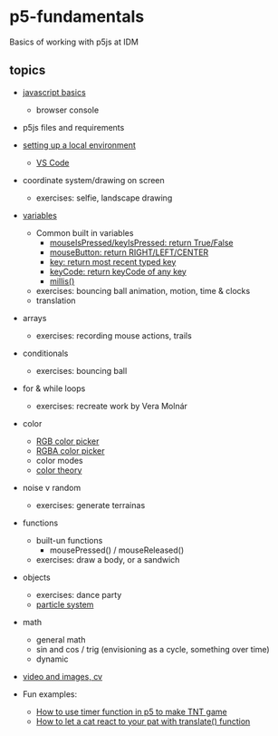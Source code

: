 ---
---

# p5-fundamentals
Basics of working with p5js at IDM

## topics
- [javascript basics](javascript)
  - browser console
- p5js files and requirements
- [setting up a local environment](00_setup)
  - [VS Code](https://youtu.be/epQgFt4NTPI)
- coordinate system/drawing on screen
  - exercises: selfie, landscape drawing
- [variables](variables)
  - Common built in variables
    - [mouseIsPressed/keyIsPressed: return True/False](https://editor.p5js.org/JiyunYao/sketches/IwEcNmrlM)
    - [mouseButton: return RIGHT/LEFT/CENTER](https://p5js.org/reference/#/p5/mouseButton)
    - [key: return most recent typed key](https://p5js.org/reference/#/p5/key)
    - [keyCode: return keyCode of any key](https://editor.p5js.org/JiyunYao/sketches/Q-15JpcIU)
    - [millis()](https://p5js.org/reference/#/p5/millis)
  - exercises: bouncing ball animation, motion, time & clocks
  - translation
- arrays
  - exercises: recording mouse actions, trails 
- conditionals
  - exercises: bouncing ball
- for & while loops
  - exercises: recreate work by Vera Molnár
- color
  - [RGB color picker](4_rgbpicker)
  - [RGBA color picker](4_rgbapicker)
  - color modes
  - [color theory](4a_color_modes)
- noise v random
  - exercises: generate terrainas
- functions
  - built-un functions
    - mousePressed() / mouseReleased()
  - exercises: draw a body, or a sandwich
- objects
  - exercises: dance party
  - [particle system](https://lillylin.medium.com/p5-js-tutorials-particle-systems-254b4b0344a2)
- math 
  - general math
  - sin and cos / trig (envisioning as a cycle, something over time)
  - dynamic
- [video and images, cv](https://idmnyu.github.io/DM-GY-6063-Creative-Coding-A-Fall-2020/cv.html)

- Fun examples:
  - [How to use timer function in p5 to make TNT game](https://editor.p5js.org/JiyunYao/sketches/0OOdWCtZ5)
  - [How to let a cat react to your pat with translate() function](https://editor.p5js.org/JiyunYao/sketches/6vkmvtbXE)
